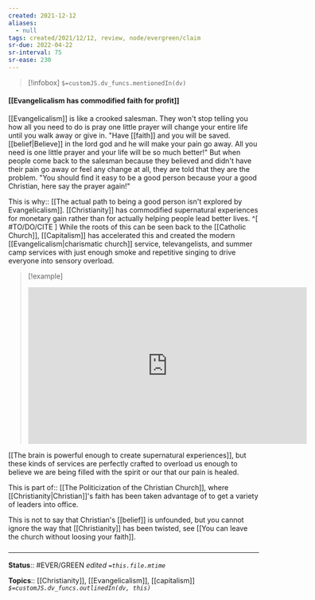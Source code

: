 ```yaml
---
created: 2021-12-12 
aliases:
  - null
tags: created/2021/12/12, review, node/evergreen/claim
sr-due: 2022-04-22
sr-interval: 75
sr-ease: 230
---
```

> [!infobox]
`$=customJS.dv_funcs.mentionedIn(dv)`

#### [[Evangelicalism has commodified faith for profit]] 

[[Evangelicalism]] is like a crooked salesman. They won't stop telling you how all you need to do is pray one little prayer will change your entire life until you walk away or give in.
"Have [[faith]] and you will be saved. [[belief|Believe]] in the lord god and he will make your pain go away. All you need is one little prayer and your life will be so much better!"
But when people come back to the salesman because they believed and didn't have their pain go away or feel any change at all, they are told that they are the problem. 
"You should find it easy to be a good person because your a good Christian,
here say the prayer again!" 

This is
why:: [[The actual path to being a good person isn't explored by Evangelicalism]].
[[Christianity]] has commodified supernatural experiences for monetary gain rather than for actually helping people lead better lives. 
^[ #TO/DO/CITE ]
While the roots of this can be seen back to the [[Catholic Church]],
[[Capitalism]] has accelerated this and created the modern [[Evangelicalism|charismatic church]] service, televangelists, and summer camp services with just enough smoke and repetitive singing to drive everyone into sensory overload.

> [!example] 
> <iframe width="560" height="315" src="https://www.youtube.com/embed/8kkgccLG1Gg" title="YouTube video player" frameborder="0" allow="accelerometer; autoplay; clipboard-write; encrypted-media; gyroscope; picture-in-picture" allowfullscreen></iframe>

[[The brain is powerful enough to create supernatural experiences]],
but these kinds of services are perfectly crafted to overload us enough to believe we are being filled with the spirit or our that our pain is healed.

This is 
part of:: [[The Politicization of the Christian Church]],
where [[Christianity|Christian]]'s faith has been taken advantage of to get a variety of leaders into office.

This is not to say that Christian's [[belief]] is unfounded, but you cannot ignore the way that [[Christianity]] has been twisted, see [[You can leave the church without loosing your faith]].

### <hr class="footnote"/>

**Status**:: #EVER/GREEN 
*edited `=this.file.mtime`*

**Topics**::  [[Christianity]], [[Evangelicalism]], [[capitalism]]
*`$=customJS.dv_funcs.outlinedIn(dv, this)`*

